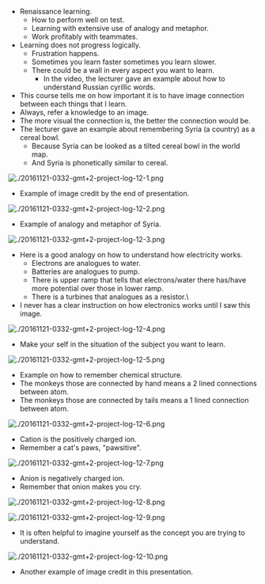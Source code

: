 * Renaissance learning.
    * How to perform well on test.
    * Learning with extensive use of analogy and metaphor.
    * Work profitably with teammates.
* Learning does not progress logically.
    * Frustration happens.
    * Sometimes you learn faster sometimes you learn slower.
    * There could be a wall in every aspect you want to learn.
        * In the video, the lecturer gave an example about how to understand Russian cyrillic words.
* This course tells me on how important it is to have image connection between each things that I learn.
* Always, refer a knowledge to an image.
* The more visual the connection is, the better the connection would be.
* The lecturer gave an example about remembering Syria (a country) as a cereal bowl.
    * Because Syria can be looked as a tilted cereal bowl in the world map.
    * And Syria is phonetically similar to cereal.

![./20161121-0332-gmt+2-project-log-12-1.png](././20161121-0332-gmt+2-project-log-12-1.png)

* Example of image credit by the end of presentation.

![./20161121-0332-gmt+2-project-log-12-2.png](././20161121-0332-gmt+2-project-log-12-2.png)

* Example of analogy and metaphor of Syria.

![./20161121-0332-gmt+2-project-log-12-3.png](././20161121-0332-gmt+2-project-log-12-3.png)

* Here is a good analogy on how to understand how electricity works.
    * Electrons are analogues to water.
    * Batteries are analogues to pump.
    * There is upper ramp that tells that electrons/water there has/have more potential over those in lower ramp.
    * There is a turbines that analogues as a resistor.\
* I never has a clear instruction on how electronics works until I saw this image.

![./20161121-0332-gmt+2-project-log-12-4.png](././20161121-0332-gmt+2-project-log-12-4.png)

* Make your self in the situation of the subject you want to learn.

![./20161121-0332-gmt+2-project-log-12-5.png](././20161121-0332-gmt+2-project-log-12-5.png)

* Example on how to remember chemical structure.
* The monkeys those are connected by hand means a 2 lined connections between atom.
* The monkeys those are connected by tails means a 1 lined connection between atom.

![./20161121-0332-gmt+2-project-log-12-6.png](././20161121-0332-gmt+2-project-log-12-6.png)

* Cation is the positively charged ion.
* Remember a cat's paws, "pawsitive".

![./20161121-0332-gmt+2-project-log-12-7.png](././20161121-0332-gmt+2-project-log-12-7.png)

* Anion is negatively charged ion.
* Remember that onion makes you cry.

![./20161121-0332-gmt+2-project-log-12-8.png](././20161121-0332-gmt+2-project-log-12-8.png)

![./20161121-0332-gmt+2-project-log-12-9.png](././20161121-0332-gmt+2-project-log-12-9.png)

* It is often helpful to imagine yourself as the concept you are trying to understand.

![./20161121-0332-gmt+2-project-log-12-10.png](././20161121-0332-gmt+2-project-log-12-10.png)

* Another example of image credit in this presentation.